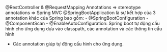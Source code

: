 @RestController & @RequestMapping Annotations => stereotype annotations => Spring MVC
@SpringBootApplication là sự kết hợp của 3 annotation khác của Spring bao gồm:
	- @SpringBootConfiguration
	- @ComponentScan
	- @EnableAutoConfiguration: Spring boot tự động cấu hình cho ứng dụng dựa vào classpath, các annotation và các thông tin cấu hình
- Các annotation giúp tự động cấu hình cho ứng dụng.